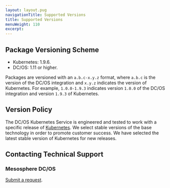 ```yaml
---
layout: layout.pug
navigationTitle: Supported Versions
title: Supported Versions
menuWeight: 110
excerpt:
---
```


<!-- This source repo for this topic is https://github.com/mesosphere/dcos-kubernetes -->


## Package Versioning Scheme

- Kubernetes: 1.9.6.
- DC/OS: 1.11 or higher.

Packages are versioned with an `a.b.c-x.y.z` format, where `a.b.c` is the version of the DC/OS integration and `x.y.z` indicates the version of Kubernetes. For example, `1.0.0-1.9.3` indicates version `1.0.0` of the DC/OS integration and version `1.9.3` of Kubernetes.

## Version Policy

The DC/OS Kubernetes Service is engineered and tested to work with a specific release of [Kubernetes](https://kubernetes.io). We select stable versions of the base technology in order to promote customer success. We have selected the latest stable version of Kubernetes for new releases.

## Contacting Technical Support

### Mesosphere DC/OS

[Submit a request](https://support.mesosphere.com/hc/en-us/requests/new).
